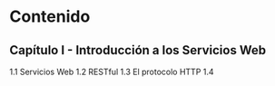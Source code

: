 # Contenido

## Capítulo I - Introducción a los Servicios Web

1.1 Servicios Web
1.2 RESTful
1.3 El protocolo HTTP
1.4 